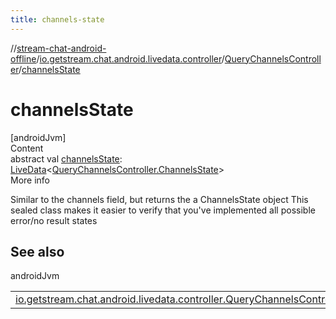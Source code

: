 ```yaml
---
title: channels-state
---
```

//[stream-chat-android-offline](../../../index.md)/[io.getstream.chat.android.livedata.controller](../index.md)/[QueryChannelsController](index.md)/[channelsState](channelsState.md)



# channelsState  
[androidJvm]  
Content  
abstract val [channelsState](channelsState.md): [LiveData](https://developer.android.com/reference/kotlin/androidx/lifecycle/LiveData.html)&lt;[QueryChannelsController.ChannelsState](ChannelsState/index.md)&gt;  
More info  


Similar to the channels field, but returns the a ChannelsState object This sealed class makes it easier to verify that you've implemented all possible error/no result states



## See also  
  
androidJvm  
  
| | |
|---|---|
| <a name="io.getstream.chat.android.livedata.controller/QueryChannelsController/channelsState/#/PointingToDeclaration/"></a>[io.getstream.chat.android.livedata.controller.QueryChannelsController.ChannelsState](ChannelsState/index.md)| <a name="io.getstream.chat.android.livedata.controller/QueryChannelsController/channelsState/#/PointingToDeclaration/"></a>|
  
  




